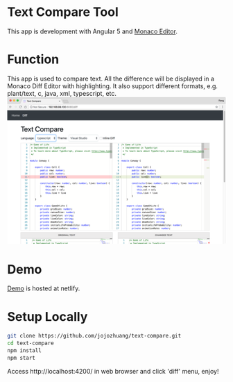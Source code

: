 # Text Compare Tool
This app is development with Angular 5 and [Monaco Editor](https://github.com/Microsoft/monaco-editor).

# Function
This app is used to compare text. All the difference will be displayed in a Monaco Diff Editor with highlighting. It also support different formats, e.g. plant/text, c, java, xml, typescript, etc.
![image](/src/assets/textcompare.png)

# Demo
[Demo](https://text-compare.netlify.com/) is hosted at netlify.

# Setup Locally
```bash
git clone https://github.com/jojozhuang/text-compare.git
cd text-compare
npm install
npm start
```
Access http://localhost:4200/ in web browser and click 'diff' menu, enjoy!